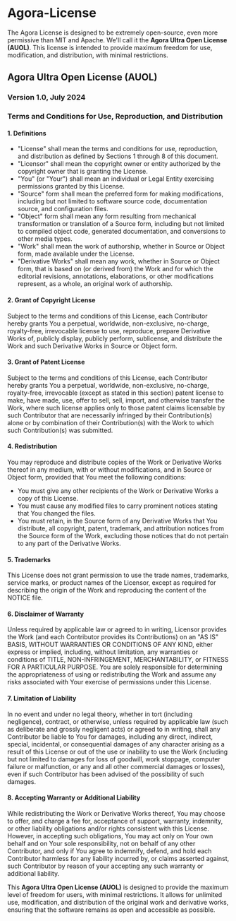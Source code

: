 # Agora-License
The Agora License is designed to be extremely open-source, even more permissive than MIT and Apache. We'll call it the **Agora Ultra Open License (AUOL)**. This license is intended to provide maximum freedom for use, modification, and distribution, with minimal restrictions.


## Agora Ultra Open License (AUOL)

### Version 1.0, July 2024

### Terms and Conditions for Use, Reproduction, and Distribution

#### 1. Definitions
   - "License" shall mean the terms and conditions for use, reproduction, and distribution as defined by Sections 1 through 8 of this document.
   - "Licensor" shall mean the copyright owner or entity authorized by the copyright owner that is granting the License.
   - "You" (or "Your") shall mean an individual or Legal Entity exercising permissions granted by this License.
   - "Source" form shall mean the preferred form for making modifications, including but not limited to software source code, documentation source, and configuration files.
   - "Object" form shall mean any form resulting from mechanical transformation or translation of a Source form, including but not limited to compiled object code, generated documentation, and conversions to other media types.
   - "Work" shall mean the work of authorship, whether in Source or Object form, made available under the License.
   - "Derivative Works" shall mean any work, whether in Source or Object form, that is based on (or derived from) the Work and for which the editorial revisions, annotations, elaborations, or other modifications represent, as a whole, an original work of authorship.

#### 2. Grant of Copyright License
   Subject to the terms and conditions of this License, each Contributor hereby grants You a perpetual, worldwide, non-exclusive, no-charge, royalty-free, irrevocable license to use, reproduce, prepare Derivative Works of, publicly display, publicly perform, sublicense, and distribute the Work and such Derivative Works in Source or Object form.

#### 3. Grant of Patent License
   Subject to the terms and conditions of this License, each Contributor hereby grants You a perpetual, worldwide, non-exclusive, no-charge, royalty-free, irrevocable (except as stated in this section) patent license to make, have made, use, offer to sell, sell, import, and otherwise transfer the Work, where such license applies only to those patent claims licensable by such Contributor that are necessarily infringed by their Contribution(s) alone or by combination of their Contribution(s) with the Work to which such Contribution(s) was submitted.

#### 4. Redistribution
   You may reproduce and distribute copies of the Work or Derivative Works thereof in any medium, with or without modifications, and in Source or Object form, provided that You meet the following conditions:
   - You must give any other recipients of the Work or Derivative Works a copy of this License.
   - You must cause any modified files to carry prominent notices stating that You changed the files.
   - You must retain, in the Source form of any Derivative Works that You distribute, all copyright, patent, trademark, and attribution notices from the Source form of the Work, excluding those notices that do not pertain to any part of the Derivative Works.

#### 5. Trademarks
   This License does not grant permission to use the trade names, trademarks, service marks, or product names of the Licensor, except as required for describing the origin of the Work and reproducing the content of the NOTICE file.

#### 6. Disclaimer of Warranty
   Unless required by applicable law or agreed to in writing, Licensor provides the Work (and each Contributor provides its Contributions) on an "AS IS" BASIS, WITHOUT WARRANTIES OR CONDITIONS OF ANY KIND, either express or implied, including, without limitation, any warranties or conditions of TITLE, NON-INFRINGEMENT, MERCHANTABILITY, or FITNESS FOR A PARTICULAR PURPOSE. You are solely responsible for determining the appropriateness of using or redistributing the Work and assume any risks associated with Your exercise of permissions under this License.

#### 7. Limitation of Liability
   In no event and under no legal theory, whether in tort (including negligence), contract, or otherwise, unless required by applicable law (such as deliberate and grossly negligent acts) or agreed to in writing, shall any Contributor be liable to You for damages, including any direct, indirect, special, incidental, or consequential damages of any character arising as a result of this License or out of the use or inability to use the Work (including but not limited to damages for loss of goodwill, work stoppage, computer failure or malfunction, or any and all other commercial damages or losses), even if such Contributor has been advised of the possibility of such damages.

#### 8. Accepting Warranty or Additional Liability
   While redistributing the Work or Derivative Works thereof, You may choose to offer, and charge a fee for, acceptance of support, warranty, indemnity, or other liability obligations and/or rights consistent with this License. However, in accepting such obligations, You may act only on Your own behalf and on Your sole responsibility, not on behalf of any other Contributor, and only if You agree to indemnify, defend, and hold each Contributor harmless for any liability incurred by, or claims asserted against, such Contributor by reason of your accepting any such warranty or additional liability.

This **Agora Ultra Open License (AUOL)** is designed to provide the maximum level of freedom for users, with minimal restrictions. It allows for unlimited use, modification, and distribution of the original work and derivative works, ensuring that the software remains as open and accessible as possible.
